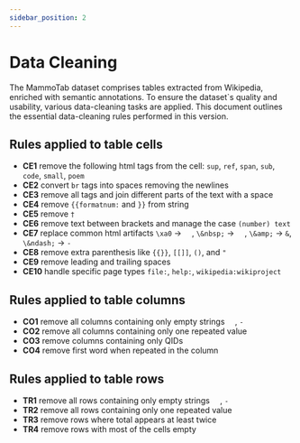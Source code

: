 ```yaml
---
sidebar_position: 2
---
```


# Data Cleaning

The MammoTab dataset comprises tables extracted from Wikipedia, enriched with semantic annotations.
To ensure the dataset`s quality and usability, various data-cleaning tasks are applied. This document outlines the essential data-cleaning rules performed in this version.

## Rules applied to table cells
- **CE1** remove the following html tags from the cell: `sup`, `ref`, `span`, `sub`, `code`, `small`, `poem`
- **CE2** convert `br` tags into spaces removing the newlines
- **CE3** remove all tags and join different parts of the text with a space
- **CE4** remove `{{formatnum:` and `}}` from string
- **CE5** remove `†`
- **CE6** remove text between brackets and manage the case `(number) text`
- **CE7** replace common html artifacts `\xa0` -> `  `, `\&nbsp;` -> `  `, `\&amp;` -> `&`, `\&ndash;` -> `-`
- **CE8** remove extra parenthesis like `{{}}`, `[[]]`, `()`, and `"`
- **CE9** remove leading and trailing spaces
- **CE10** handle specific page types `file:`, `help:`, `wikipedia:wikiproject`

## Rules applied to table columns
- **CO1** remove all columns containing only empty strings `  `, `-`
- **CO2** remove all columns containing only one repeated value
- **CO3** remove columns containing only QIDs
- **CO4** remove first word when repeated in the column

## Rules applied to table rows
- **TR1** remove all rows containing only empty strings `  `, `-`
- **TR2** remove all rows containing only one repeated value
- **TR3** remove rows where total appears at least twice
- **TR4** remove rows with most of the cells empty

